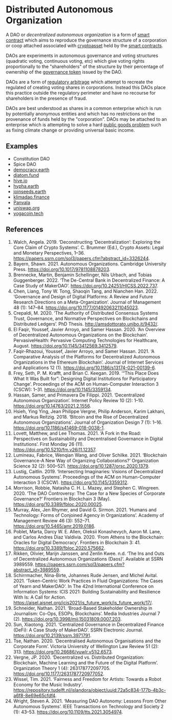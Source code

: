 # Distributed Autonomous Organization
A DAO or *decentralized autonomous organization* is a form of [smart contract](smart-contracts.md) which aims to reproduce the governance structure of a corporation or coop attached associated with [cryptoasset](cryptoasset.md) held by the [smart contracts](smart-contracts.md).

DAOs are experiments in autonomous governance and voting structures (quadratic voting, continuous voting, etc) which give voting rights proportionally to the "shareholders" of the structure by their percentage of ownership of the [governance token](governance-token.md) issued by the DAO.

DAOs are a form of [regulatory arbitrage](regulatory-arbitrage.md) which attempt to recreate the regulated of creating voting shares in corporations. Instead this DAOs place this practice outside the regulatory perimeter and have no recourse for shareholders in the presence of fraud. 

DAOs are best understood as shares in a common enterprise which is run by potentially anonymous entities and which has no restrictions on the provenance of funds held by the "corporation". DAOs may be attached to an enterprise which is attempting to solve a hard [public goods problem](public-goods-problem.md) such as fixing climate change or providing universal basic income.

## Examples

* Constitution DAO
* Spice DAO
* [democracy.earth](../notes/democracy.earth.md)
* [diatom.fund](../notes/diatom.fund.md)
* [hive.io](../notes/hive.io.md)
* [hypha.earth](../notes/hypha.earth.md)
* [joinseeds.earth](../notes/joinseeds.earth.md)
* [klimadao.finance](../notes/klimadao.finance.md)
* [Panvala](../notes/panvala.com.md)
* [uniswap.org](../notes/uniswap.org.md)
* [yogacoin.tech](../notes/yogacoin.tech.md)

## References
1. Walch, Angela. 2019. ‘Deconstructing ‘Decentralization’: Exploring the Core Claim of Crypto Systems’. C. Brummer (Ed.), Crypto Assets: Legal and Monetary Perspectives, 1–36. https://papers.ssrn.com/sol3/papers.cfm?abstract_id=3326244.
1. Bayern, Shawn. 2021. Autonomous Organizations. Cambridge University Press. https://doi.org/10.1017/9781108878203.
1. Brennecke, Martin, Benjamin Schellinger, Nils Urbach, and Tobias Guggenberger. 2022. ‘The De-Central Bank in Decentralized Finance: A Case Study of MakerDAO’. https://doi.org/10.24251/HICSS.2022.737.
1. Chen, Liang, Tony W. Tong, Shaoqin Tang, and Nianchen Han. 2022. ‘Governance and Design of Digital Platforms: A Review and Future Research Directions on a Meta-Organization’. Journal of Management 48 (1): 147–84. https://doi.org/10.1177/01492063211045023.
1. Crepaldi, M. 2020. ‘The Authority of Distributed Consensus Systems Trust, Governance, and Normative Perspectives on Blockchains and Distributed Ledgers’. PhD Thesis. http://amsdottorato.unibo.it/9432/.
1. El Faqir, Youssef, Javier Arroyo, and Samer Hassan. 2020. ‘An Overview of Decentralized Autonomous Organizations on the Blockchain’. PervasiveHealth: Pervasive Computing Technologies for Healthcare, August. https://doi.org/10.1145/3412569.3412579.
1. Faqir-Rhazoui, Youssef, Javier Arroyo, and Samer Hassan. 2021. ‘A Comparative Analysis of the Platforms for Decentralized Autonomous Organizations in the Ethereum Blockchain’. Journal of Internet Services and Applications 12 (1). https://doi.org/10.1186/s13174-021-00139-6.
1. Frey, Seth, P. M. Krafft, and Brian C. Keegan. 2019. ‘“This Place Does What It Was Built for”: Designing Digital Institutions for Participatory Change’. Proceedings of the ACM on Human-Computer Interaction 3 (CSCW): 1–31. https://doi.org/10.1145/3359134.
1. Hassan, Samer, and Primavera De Filippi. 2021. ‘Decentralized Autonomous Organization’. Internet Policy Review 10 (2): 1–10. https://doi.org/10.14763/2021.2.1556.
1. Hsieh, Ying Ying, Jean Philippe Vergne, Philip Anderson, Karim Lakhani, and Markus Reitzig. 2018. ‘Bitcoin and the Rise of Decentralized Autonomous Organizations’. Journal of Organization Design 7 (1): 1–16. https://doi.org/10.1186/s41469-018-0038-1.
1. Lovett, Matthew, and Lee Thomas. 2021. ‘A Fork in the Road: Perspectives on Sustainability and Decentralised Governance in Digital Institutions’. First Monday 26 (11). https://doi.org/10.5210/fm.v26i11.12357.
1. Lumineau, Fabrice, Wenqian Wang, and Oliver Schilke. 2021. ‘Blockchain Governance-A New Way of Organizing Collaborations?’ Organization Science 32 (2): 500–521. https://doi.org/10.1287/orsc.2020.1379.
1. Lustig, Caitlin. 2019. ‘Intersecting Imaginaries: Visions of Decentralized Autonomous Systems’. Proceedings of the ACM on Human-Computer Interaction 3 (CSCW). https://doi.org/10.1145/3359312.
1. Morrison, Robbie, Natasha C. H. L. Mazey, and Stephen C. Wingreen. 2020. ‘The DAO Controversy: The Case for a New Species of Corporate Governance?’ Frontiers in Blockchain 3 (May). https://doi.org/10.3389/fbloc.2020.00025.
1. Murray, Alex, Jen Rhymer, and David G. Sirmon. 2021. ‘Humans and Technology: Forms of Conjoined Agency in Organizations’. Academy of Management Review 46 (3): 552–71. https://doi.org/10.5465/amr.2019.0186.
1. Poblet, Marta, Darcy W. E. Allen, Oleksii Konashevych, Aaron M. Lane, and Carlos Andres Diaz Valdivia. 2020. ‘From Athens to the Blockchain: Oracles for Digital Democracy’. Frontiers in Blockchain 3: 41. https://doi.org/10.3389/fbloc.2020.575662.
1. Rikken, Olivier, Marijn Janssen, and Zenlin Kwee. n.d. ‘The Ins and Outs of Decentralized Autonomous Organizations (Daos)’. Available at SSRN 3989559. https://papers.ssrn.com/sol3/papers.cfm?abstract_id=3989559.
1. Schirrmacher, Nina-Birte, Johannes Rude Jensen, and Michel Avital. 2021. ‘Token-Centric Work Practices in Fluid Organizations: The Cases of Yearn and MakerDAO’. In The 42nd International Conference on Information Systems: ICIS 2021: Building Sustainability and Resilience With Is: A Call for Action. https://aisel.aisnet.org/icis2021/is_future_work/is_future_work/17/.
1. Schneider, Nathan. 2021. ‘Broad-Based Stakeholder Ownership in Journalism: Co-Ops, ESOPs, Blockchains’. Media Industries Journal 7 (2). https://doi.org/10.3998/mij.15031809.0007.203.
1. Sun, Xiaotong. 2021. ‘Centralized Governance in Decentralized Finance (DeFi): A Case Study of MakerDAO’. SSRN Electronic Journal. https://doi.org/10.2139/ssrn.3971791.
1. Tse, Nathan. 2020. ‘Decentralised Autonomous Organisations and the Corporate Form’. Victoria University of Wellington Law Review 51 (2): 313. https://doi.org/10.26686/vuwlr.v51i2.6573.
1. Vergne, JP. 2020. ‘Decentralized vs. Distributed Organization: Blockchain, Machine Learning and the Future of the Digital Platform’. Organization Theory 1 (4): 263178772097705. https://doi.org/10.1177/2631787720977052.
1. Wissel, Tim. 2021. ‘Fairness and Freedom for Artists: Towards a Robot Economy for the Music Industry’. https://repository.tudelft.nl/islandora/object/uuid:72a5c834-177b-4b3c-a6f8-8e69e65cfdf4.
1. Wright, Steven A. 2021. ‘Measuring DAO Autonomy: Lessons From Other Autonomous Systems’. IEEE Transactions on Technology and Society 2 (1): 43–53. https://doi.org/10.1109/tts.2021.3054974.